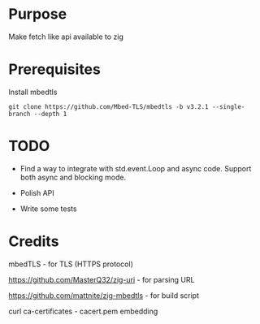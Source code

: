 # Purpose

Make fetch like api available to zig

# Prerequisites

Install mbedtls

```
git clone https://github.com/Mbed-TLS/mbedtls -b v3.2.1 --single-branch --depth 1
```

# TODO

- Find a way to integrate with std.event.Loop and async code. Support both async and blocking mode.

- Polish API

- Write some tests

# Credits

mbedTLS - for TLS (HTTPS protocol)

https://github.com/MasterQ32/zig-uri - for parsing URL

https://github.com/mattnite/zig-mbedtls - for build script

curl ca-certificates - cacert.pem embedding
